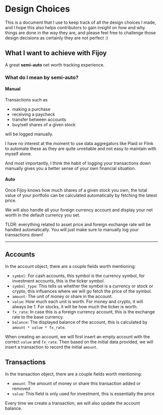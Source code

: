 # Design Choices

This is a document that I use to keep track of all the design choices I made,
and I hope this also helps contributors to gain insight on how and why things
are done in the way they are, and please feel free to challenge those design
decisions as certainly they are not perfect :)

## What I want to achieve with Fijoy

A great **semi-auto** net worth tracking experience.

### What do I mean by semi-auto?

#### Manual

Transactions such as

- making a purchase
- receiving a paycheck
- transfer between accounts
- buy/sell shares of a given stock

will be logged manually.

I have no interest at the moment to use data aggregators like Plaid or Flink to
automate these as they are quite unreliable and not easy to maintain with myself
alone.

And most importantly, I think the habit of logging your transactions down
manually gives you a better sense of your own financial situation.

#### Auto

Once Fijoy knows how much shares of a given stock you own, the total value of
your portfolio can be calculated automatically by fetching the latest price.

We will also handle all your foreign currency account and display your net
worth in the default currency you set.

TLDR: everything related to asset price and foreign exchange rate will be handled
automatically. You will just make sure to manually log your transactions down!

---

## Accounts

In the account object, there are a couple fields worth mentioning:

- `symbol`: For cash accounts, this symbol is the currency symbol, for investment
  accounts, this is the ticker symbol.
- `symbol_type`: This tells us whether the symbol is a currency or stock or crypto,
  this influences where we will go fetch the price of the symbol.
- `amount`: The unit of money or share in the account.
- `value`: How much each unit is worth. For money and crypto, it will always be 1.
  For stocks, it will be how much the ticker is worth.
- `fx_rate`: In case this is a foreign currency account, this is the exchange rate
  to the base currency.
- `balance`: The displayed balance of the account, this is calculated
  by `amount * value * fx_rate`.

When creating an account, we will first insert an empty account with the correct
`value` and `fx_rate`. Then based on the initial data provided,
we will insert a transaction to record the initial `amount`.

## Transactions

In the transaction object, there are a couple fields worth mentioning:

- `amount`: The amount of money or share this transaction added or removed
- `value`: This field is only used for investment, this is essentially the price

Every time we create a transaction, we will also update the account balance.
